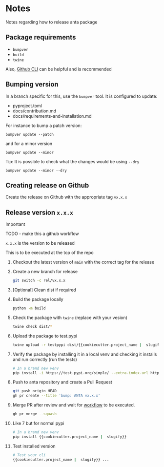 # Notes

Notes regarding how to release anta package

## Package requirements

- `bumpver`
- `build`
- `twine`

Also, [Github CLI](https://cli.github.com/) can be helpful and is recommended

## Bumping version

In a branch specific for this, use the `bumpver` tool.
It is configured to update:
* pyproject.toml
* docs/contribution.md
* docs/requirements-and-installation.md

For instance to bump a patch version:
```
bumpver update --patch
```

and for a minor version

```
bumpver update --minor
```

Tip: It is possible to check what the changes would be using `--dry`

```
bumpver update --minor --dry
```

## Creating release on Github

Create the release on Github with the appropriate tag `vx.x.x`

## Release version `x.x.x`

> [!IMPORTANT]
> TODO - make this a github workflow

`x.x.x` is the version to be released

This is to be executed at the top of the repo

1. Checkout the latest version of `main` with the correct tag for the release
2. Create a new branch for release

   ```bash
   git switch -c rel/vx.x.x
   ```
3. [Optional] Clean dist if required
4. Build the package locally

   ```bash
   python -m build
   ```
5. Check the package with `twine` (replace with your vesion)

    ```bash
    twine check dist/*
    ```
6. Upload the package to test.pypi

    ```bash
    twine upload -r testpypi dist/{{cookiecutter.project_name |  slugify}}-x.x.x.*
    ```
7. Verify the package by installing it in a local venv and checking it installs
   and run correctly (run the tests)

   ```bash
   # In a brand new venv
   pip install -i https://test.pypi.org/simple/ --extra-index-url https://pypi.org/simple --no-cache {{cookiecutter.project_name |  slugify}}
   ```
8. Push to anta repository and create a Pull Request

    ```bash
    git push origin HEAD
    gh pr create --title 'bump: ANTA vx.x.x'
    ```
9. Merge PR after review and wait for [workflow](./workflows/release.yml) to be executed.

   ```bash
   gh pr merge --squash
   ```

10. Like 7 but for normal pypi

    ```bash
    # In a brand new venv
    pip install {{cookiecutter.project_name |  slugify}}
    ```

11. Test installed version

    ```bash
    # Test your cli
    {{cookiecutter.project_name |  slugify}} ...
    ```
